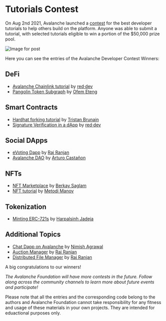 # Tutorials Contest

On Aug 2nd 2021, Avalanche launched a [contest](https://medium.com/avalancheavax/avalanche-launches-developer-tutorial-contest-with-50k-in-prizes-7d8b4422399f) for the best developer tutorials to help others build on the platform. Anyone was able to submit a tutorial, with selected tutorials eligible to win a portion of the $50,000 prize pool.

![Image for post](/img/tutorial-contest.png)

Here you can see the entries of the Avalanche Developer Contest Winners:

## DeFi

* [Avalanche Chainlink tutorial](https://github.com/ava-labs/avalanche-docs/tree/5f57b7f6d48b6382bed67eba23332c9e5c48e557/build/tutorials/tutorials-contest/red-dev-avalanche-chainlink-tutorial/README.md) by [red·dev](https://www.red.dev)
* [Pangolin Token Subgraph](https://github.com/ava-labs/avalanche-docs/tree/5f57b7f6d48b6382bed67eba23332c9e5c48e557/build/tutorials/tutorials-contest/pangolin-token-subgraph/README.md) by [Ofem Eteng](https://github.com/ofemeteng)

## Smart Contracts

* [Hardhat forking tutorial](https://github.com/ava-labs/avalanche-docs/tree/5f57b7f6d48b6382bed67eba23332c9e5c48e557/build/tutorials/tutorials-contest/hardhat-fork/README.md) by [Tristan Brunain](https://github.com/tbrunain)
* [Signature Verification in a dApp](https://github.com/ava-labs/avalanche-docs/tree/5f57b7f6d48b6382bed67eba23332c9e5c48e557/build/tutorials/tutorials-contest/red-dev-sig-verify-tutorial/README.md) by [red·dev](https://www.red.dev)

## Social DApps

* [eVoting Dapp](https://github.com/ava-labs/avalanche-docs/tree/5f57b7f6d48b6382bed67eba23332c9e5c48e557/build/tutorials/tutorials-contest/evoting-avalanche-dapp/README.md) by [Raj Ranjan](https://github.com/rajranjan0608)
* [Avalanche DAO](https://github.com/ava-labs/avalanche-docs/tree/5f57b7f6d48b6382bed67eba23332c9e5c48e557/build/tutorials/tutorials-contest/avalanche-DAO/README.md) by [Arturo Castañon](https://github.com/ArturVargas)

## NFTs

* [NFT Marketplace](https://github.com/ava-labs/avalanche-docs/tree/5f57b7f6d48b6382bed67eba23332c9e5c48e557/build/tutorials/tutorials-contest/NFT-Marketplace-on-Avalanche/README.md) by [Berkay Saglam](https://github.com/trizin)
* [NFT tutorial](https://github.com/ava-labs/avalanche-docs/tree/5f57b7f6d48b6382bed67eba23332c9e5c48e557/build/tutorials/tutorials-contest/avalanche-erc721-tutorial/README.md) by [Metodi Manov](https://github.com/metodi96)

## Tokenization

* [Minting ERC-721s](https://github.com/ava-labs/avalanche-docs/tree/5f57b7f6d48b6382bed67eba23332c9e5c48e557/build/tutorials/tutorials-contest/how-to-mint-erc721-using-openzeppelin/tutorial.md) by [Harpalsinh Jadeja](https://github.com/therealharpaljadeja)

## Additional Topics

* [Chat Dapp on Avalanche](https://github.com/ava-labs/avalanche-docs/tree/5f57b7f6d48b6382bed67eba23332c9e5c48e557/build/tutorials/tutorials-contest/avax-chat-dapp/README.md) by [Nimish Agrawal](https://github.com/realnimish)
* [Auction Manager](https://github.com/ava-labs/avalanche-docs/tree/5f57b7f6d48b6382bed67eba23332c9e5c48e557/build/tutorials/tutorials-contest/drizzle-auction-manager/README.md) by [Raj Ranjan](https://github.com/rajranjan0608)
* [Distributed File Manager](https://github.com/ava-labs/avalanche-docs/tree/5f57b7f6d48b6382bed67eba23332c9e5c48e557/build/tutorials/tutorials-contest/distributed-file-manager/README.md) by [Raj Ranjan](https://github.com/rajranjan0608)

A big congratulations to our winners!

_The Avalanche Foundation will have more contests in the future. Follow along across the community channels to learn more about future events and participate!_

Please note that all the entries and the corresponding code belong to the authors and Avalanche Foundation cannot take responsibility for any fitness and usage of these materials in your own projects. They are intended for eduactional purposes only.


